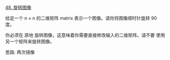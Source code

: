 [48. 旋转图像](https://leetcode-cn.com/problems/rotate-image/solution/liang-ci-jing-xiang-by-wangyk-6524/)

给定一个 n × n 的二维矩阵 matrix 表示一个图像。请你将图像顺时针旋转 90 度。

你必须在 原地 旋转图像，这意味着你需要直接修改输入的二维矩阵。请不要 使用另一个矩阵来旋转图像。


思路: 两次镜像


